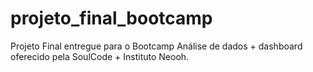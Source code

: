# projeto_final_bootcamp
Projeto Final entregue para o Bootcamp Análise de dados + dashboard oferecido pela SoulCode + Instituto Neooh.
